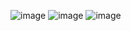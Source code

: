 ![image](https://github.com/ksvfs/quality/assets/99329434/6002ca71-15ee-4942-99d0-37eed49cbb4a)
![image](https://github.com/ksvfs/quality/assets/99329434/bfeb734f-bc94-429f-b86b-6b2bce6482a4)
![image](https://github.com/ksvfs/quality/assets/99329434/02d75bc4-d9ac-44e7-8f98-b290d3476b03)
